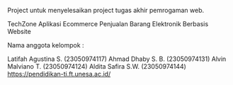 Project untuk menyelesaikan project tugas akhir pemrogaman web.

TechZone Aplikasi Ecommerce Penjualan Barang Elektronik Berbasis Website

Nama anggota kelompok :

Latifah Agustina S. (23050974117)
Ahmad Dhaby S. B. (23050974131)
Alvin Malviano T. (23050974124)
Aldita Safira S.W. (23050974144)
https://pendidikan-ti.ft.unesa.ac.id/
